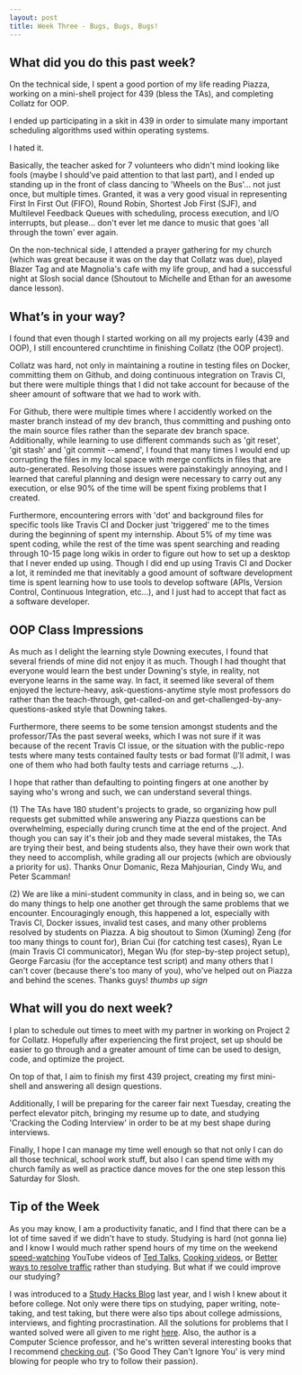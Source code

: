 ```yaml
---
layout: post
title: Week Three - Bugs, Bugs, Bugs!
---
```


What did you do this past week?
------
On the technical side, I spent a good portion of my life reading Piazza, working on a mini-shell project for 439 (bless the TAs), and completing Collatz for OOP.

I ended up participating in a skit in 439 in order to simulate many important scheduling algorithms used within operating systems.

I hated it.

Basically, the teacher asked for 7 volunteers who didn't mind looking like fools (maybe I should've paid attention to that last part), and I ended up standing up in the front of class dancing to 'Wheels on the Bus'... not just once, but multiple times. Granted, it was a very good visual in representing First In First Out (FIFO), Round Robin, Shortest Job First (SJF), and Multilevel Feedback Queues with scheduling, process execution, and I/O interrupts, but please... don't ever let me dance to music that goes 'all through the town' ever again.  

On the non-technical side, I attended a prayer gathering for my church (which was great because it was on the day that Collatz was due), played Blazer Tag and ate Magnolia's cafe with my life group, and had a successful night at Slosh social dance (Shoutout to Michelle and Ethan for an awesome dance lesson).

What’s in your way?
------
I found that even though I started working on all my projects early (439 and OOP), I still encountered crunchtime in finishing Collatz (the OOP project).

Collatz was hard, not only in maintaining a routine in testing files on Docker, committing them on Github, and doing continuous integration on Travis CI, but there were multiple things that I did not take account for because of the sheer amount of software that we had to work with.

For Github, there were multiple times where I accidently worked on the master branch instead of my dev branch, thus committing and pushing onto the main source files rather than the separate dev branch space. Additionally, while learning to use different commands such as 'git reset', 'git stash' and 'git commit --amend', I found that many times I would end up corrupting the files in my local space with merge conflicts in files that are auto-generated. Resolving those issues were painstakingly annoying, and I learned that careful planning and design were necessary to carry out any execution, or else 90% of the time will be spent fixing problems that I created.

Furthermore, encountering errors with 'dot' and background files for specific tools like Travis CI and Docker just 'triggered' me to the times during the beginning of spent my internship. About 5% of my time was spent coding, while the rest of the time was spent searching and reading through 10-15 page long wikis in order to figure out how to set up a desktop that I never ended up using. Though I did end up using Travis CI and Docker a lot, it reminded me that inevitably a good amount of software development time is spent learning how to use tools to develop software (APIs, Version Control, Continuous Integration, etc...), and I just had to accept that fact as a software developer.

OOP Class Impressions
------
As much as I delight the learning style Downing executes, I found that several friends of mine did not enjoy it as much. Though I had thought that everyone would learn the best under Downing's style, in reality, not everyone learns in the same way. In fact, it seemed like several of them enjoyed the lecture-heavy, ask-questions-anytime style most professors do rather than the teach-through, get-called-on and get-challenged-by-any-questions-asked style that Downing takes.

Furthermore, there seems to be some tension amongst students and the professor/TAs the past several weeks, which I was not sure if it was because of the recent Travis CI issue, or the situation with the public-repo tests where many tests contained faulty tests or bad format (I'll admit, I was one of them who had both faulty tests and carriage returns ._.).

I hope that rather than defaulting to pointing fingers at one another by saying who's wrong and such, we can understand several things.

(1) The TAs have 180 student's projects to grade, so organizing how pull requests get submitted while answering any Piazza questions can be overwhelming, especially during crunch time at the end of the project. And though you can say it's their job and they made several mistakes, the TAs are trying their best, and being students also, they have their own work that they need to accomplish, while grading all our projects (which are obviously a priority for us). Thanks Onur Domanic, Reza Mahjourian, Cindy Wu, and Peter Scamman!

(2) We are like a mini-student community in class, and in being so, we can do many things to help one another get through the same problems that we encounter. Encouragingly enough, this happened a lot, especially with Travis CI, Docker issues, invalid test cases, and many other problems resolved by students on Piazza. A big shoutout to Simon (Xuming) Zeng (for too many things to count for), Brian Cui (for catching test cases), Ryan Le (main Travis CI communicator), Megan Wu (for step-by-step project setup), George Farcasiu (for the acceptance test script) and many others that I can't cover (because there's too many of you), who've helped out on Piazza and behind the scenes. Thanks guys! *thumbs up sign*

What will you do next week?
------
I plan to schedule out times to meet with my partner in working on Project 2 for Collatz. Hopefully after experiencing the first project, set up should be easier to go through and a greater amount of time can be used to design, code, and optimize the project.

On top of that, I aim to finish my first 439 project, creating my first mini-shell and answering all design questions.

Additionally, I will be preparing for the career fair next Tuesday, creating the perfect elevator pitch, bringing my resume up to date, and studying 'Cracking the Coding Interview' in order to be at my best shape during interviews.

Finally, I hope I can manage my time well enough so that not only I can do all those technical, school work stuff, but also I can spend time with my church family as well as practice dance moves for the one step lesson this Saturday for Slosh.

Tip of the Week
------
As you may know, I am a productivity fanatic, and I find that there can be a lot of time saved if we didn't have to study. Studying is hard (not gonna lie) and I know I would much rather spend hours of my time on the weekend [speed-watching](https://chrome.google.com/webstore/detail/video-speed-controller/nffaoalbilbmmfgbnbgppjihopabppdk) YouTube videos of [Ted Talks](https://www.youtube.com/watch?v=eIho2S0ZahI), [Cooking videos](https://www.youtube.com/watch?v=eIho2S0ZahI), or [Better ways to resolve traffic](https://www.youtube.com/watch?v=iHzzSao6ypE) rather than studying. But what if we could improve our studying?

I was introduced to a [Study Hacks Blog](http://calnewport.com/blog/archive/) last year, and I wish I knew about it before college. Not only were there tips on studying, paper writing, note-taking, and test taking, but there were also tips about college admissions, interviews, and fighting procrastination. All the solutions for problems that I wanted solved were all given to me right [here](http://calnewport.com/blog/category/tips-time-management-scheduling-productivity/). Also, the author is a Computer Science professor, and he's written several interesting books that I recommend [checking out](http://calnewport.com/books/). ('So Good They Can't Ignore You' is very mind blowing for people who try to follow their passion).
